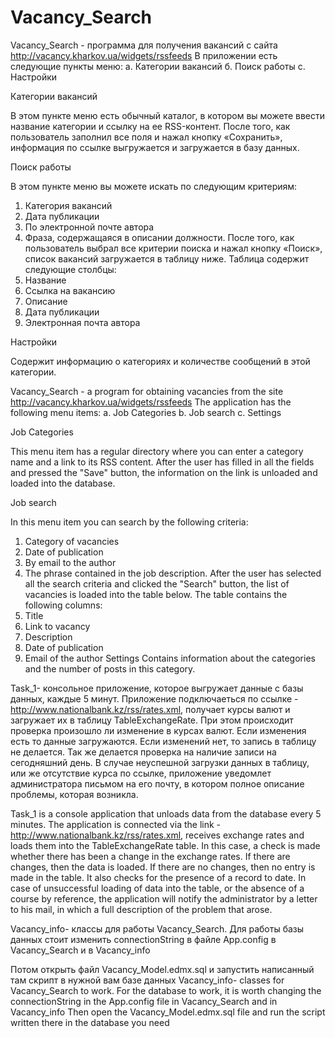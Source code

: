 # Vacancy_Search
Vacancy_Search - программа для получения вакансий с сайта http://vacancy.kharkov.ua/widgets/rssfeeds
В приложении есть следующие пункты меню:
а. Категории вакансий
б. Поиск работы
c. Настройки

Категории вакансий

В этом пункте меню есть обычный каталог, в котором вы можете ввести название категории и ссылку на ее RSS-контент.
После того, как пользователь заполнил все поля и нажал кнопку «Сохранить», информация по ссылке выгружается и загружается в базу данных.

Поиск работы

В этом пункте меню вы можете искать по следующим критериям:
1. Категория вакансий
2. Дата публикации
3. По электронной почте автора
4. Фраза, содержащаяся в описании должности.
После того, как пользователь выбрал все критерии поиска и нажал кнопку «Поиск», список вакансий загружается в таблицу ниже. Таблица содержит следующие столбцы:
1. Название
2. Ссылка на вакансию
3. Описание
4. Дата публикации
5. Электронная почта автора

Настройки

Содержит информацию о категориях и количестве сообщений в этой категории.


Vacancy_Search - a program for obtaining vacancies from the site http://vacancy.kharkov.ua/widgets/rssfeeds
The application has the following menu items:
a. Job Categories
b. Job search
c. Settings

Job Categories

This menu item has a regular directory where you can enter a category name and a link to its RSS content.
After the user has filled in all the fields and pressed the "Save" button, the information on the link is unloaded and loaded into the database.

Job search

In this menu item you can search by the following criteria:
1. Category of vacancies
2. Date of publication
3. By email to the author
4. The phrase contained in the job description.
After the user has selected all the search criteria and clicked the "Search" button, the list of vacancies is loaded into the table below.
The table contains the following columns:
1. Title
2. Link to vacancy
3. Description
4. Date of publication
5. Email of the author
Settings
Contains information about the categories and the number of posts in this category.




Task_1- консольное приложение, которое выгружает данные с базы данных, каждые 5 минут.
Приложение подключаеться по ссылке - http://www.nationalbank.kz/rss/rates.xml, получает курсы валют и загружает их в таблицу TableExchangeRate.
 При этом происходит проверка произошло ли изменение в курсах валют.
 Если изменения есть то данные загружаются.
 Если изменений нет, то запись в таблицу не делается.
 Так же делается проверка на наличие записи на сегодняшний день.
  В случае неуспешной загрузки данных в таблицу, или же отсутствие курса по ссылке, приложение уведомлет администратора письмом на его почту, 
в котором  полное описание проблемы, которая возникла.



Task_1 is a console application that unloads data from the database every 5 minutes.
The application is connected via the link - http://www.nationalbank.kz/rss/rates.xml, receives exchange rates and loads them into the TableExchangeRate table.
 In this case, a check is made whether there has been a change in the exchange rates.
 If there are changes, then the data is loaded.
 If there are no changes, then no entry is made in the table.
 It also checks for the presence of a record to date.
  In case of unsuccessful loading of data into the table, or the absence of a course by reference, the application will notify the administrator 
by a letter to his mail, in which a full description of the problem that arose.  




Vacancy_info- классы для работы Vacancy_Search.
  Для работы базы данных стоит изменить connectionString  в файле App.config в Vacancy_Search и в Vacancy_info
 

 Потом открыть файл Vacancy_Model.edmx.sql и запустить написанный там скрипт в нужной вам базе данных 
Vacancy_info- classes for Vacancy_Search to work.
   For the database to work, it is worth changing the connectionString in the App.config file in Vacancy_Search and in Vacancy_info
   Then open the Vacancy_Model.edmx.sql file and run the script written there in the database you need

